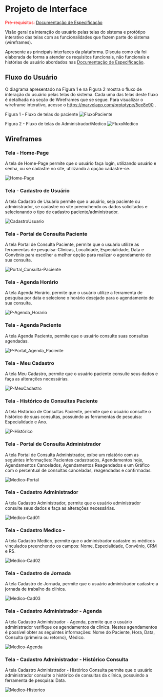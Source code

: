 
# Projeto de Interface

<span style="color:red">Pré-requisitos: <a href="2-Especificação do Projeto.md"> Documentação de Especificação</a></span>

Visão geral da interação do usuário pelas telas do sistema e protótipo interativo das telas com as funcionalidades que fazem parte do sistema (wireframes).

 Apresente as principais interfaces da plataforma. Discuta como ela foi elaborada de forma a atender os requisitos funcionais, não funcionais e histórias de usuário abordados nas <a href="2-Especificação do Projeto.md"> Documentação de Especificação</a>.

## Fluxo do Usuário
O diagrama apresentado na Figura 1 e na Figura 2 mostra o fluxo de interação do usuário pelas telas do sistema. Cada uma das telas deste fluxo é detalhada na seção de Wireframes que se segue. Para visualizar o wireframe interativo, acesse o <https://marvelapp.com/prototype/5ee8e90> .

Figura 1 - Fluxo de telas do paciente
![FluxoPaciente](img/F-Paciente.jpg)

Figura 2 - Fluxo de telas do Administrador/Medico
![FluxoMedico](img/F-Medico.jpg)


## Wireframes

### Tela - Home-Page
A tela de Home-Page permite que o usuário faça login, utilizando usuário e senha, ou se cadastre no site, utilizando a opção cadastre-se.

![Home-Page](img/Home-02.JPG)

### Tela - Cadastro de Usuário
A tela Cadastro de Usuário permite que o usuário, seja paciente ou administrador, se cadastre no site preenchendo os dados solicitados e selecionando o tipo de cadastro paciente/administrador.

![CadastroUsuario](img/Cadastro-02.JPG)

### Tela - Portal de Consulta Paciente
A tela Portal de Consulta Paciente, permite que o usuário utilize as ferramentas de pesquisa: Clínicas, Localidade, Especialidade, Data e Convênio para escolher a melhor opção para realizar o agendamento de sua consulta.

![Portal_Consulta-Paciente](img/P-Portal_Consulta-02.JPG)

### Tela - Agenda Horário
A tela Agenda Horário, permite que o usuário utilize a ferramenta de pesquisa por data e selecione o horário desejado para o agendamento de sua consulta.

![P-Agenda_Horario](img/P-Agenda_Horario-02.JPG)

### Tela - Agenda Paciente
A tela Agenda Paciente, permite que o usuário consulte suas consultas agendadas.

![P-Portal_Agenda_Paciente](img/P-Portal_Agenda_Paciente-02.JPG)

### Tela - Meu Cadastro
A tela Meu Cadastro, permite que o usuário paciente consulte seus dados e faça as alterações necessárias.

![P-MeuCadastro](img/P-MeuCadastro-02.JPG)

### Tela - Histórico de Consultas Paciente
A tela Histórico de Consultas Paciente, permite que o usuário consulte o histórico de suas consultas, possuindo as ferramentas de pesquisa: Especialidade e Ano.

![P-Histórico](img/P-Histórico-02.JPG)


### Tela - Portal de Consulta Administrador
A tela Portal de Consulta Administrador, exibe um relatório com as seguintes informações: Pacientes cadastrados, Agendamentos hoje, Agendamentos Cancelados, Agendamentos Reagendados e um Gráfico com o percentual de consultas canceladas, reagendadas e confirmadas. 

![Medico-Portal](img/M-Portal-02.JPG)

### Tela - Cadastro Administrador
A tela Cadastro Administrador, permite que o usuário administrador consulte seus dados e faça as alterações necessárias.

![Medico-Cad01](img/M-MeuCadastro-02.JPG)

### Tela - Cadastro Medico - 
A tela Cadastro Medico, permite que o administrador cadastre os médicos vinculados preenchendo os campos: Nome, Especialidade, Convênio, CRM e R$.

![Medico-Cad02](img/M-MeuCadastro-Espec-02.JPG)

### Tela - Cadastro de Jornada
A tela Cadastro de Jornada, permite que o usuário administrador cadastre a jornada de trabalho da clínica.

![Medico-Cad03](img/M-MeuCadastro-Jornada-02.JPG)

### Tela - Cadastro Administrador - Agenda
A tela Cadastro Administrador - Agenda, permite que o usuário administrador verifique os agendamentos da clínica. Nestes agendamentos é possível obter as seguintes informações: Nome do Paciente, Hora, Data, Consulta (primeira ou retorno), Médico.

![Medico-Agenda](img/M-AgendaMedica-02.JPG)

### Tela - Cadastro Administrador - Histórico Consulta
A tela Cadastro Administrador - Histórico Consulta permite que o usuário administrador consulte o histórico de consultas da clínica, possuindo a ferramenta de pesquisa: Data.

![Medico-Historico](img/M-Historico-02.JPG)
